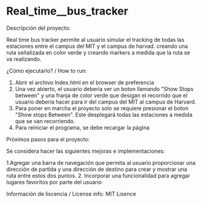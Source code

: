 # Real_time__bus_tracker

Descripción del proyecto: 

Real time bus tracker permite al usuario simular el tracking de todas las estaciones entre el campus del MIT y el campus de harvad. creando una ruta señalizada en color verde y creando markers a medida que la ruta se va realizando. 

¿Cómo ejecutarlo? / How to run: 

1. Abrir el archivo Index.html en el browser de preferencia
2. Una vez abierto, el usuario debería ver un boton llamando "Show Stops between" y una franja de color verde que desigan el recorrido que el usuario debería hacer para ir del campus del MIT al campus de Harvard. 
3. Para poner en marcha el proyecto solo se requiere presionar el boton "Show stops Between". Este desplegará todas las estaciones a medida que se van recorriendo. 
4. Para reiniciar el programa, se debe recargar la página 


Próximos pasos para el proyecto: 

Se considera hacer las siguientes mejoras e implementaciones:

1.Agregar una barra de navegación que permita al usuario proporcionar una dirección de partida y una dirección de destino para crear y mostrar una ruta entre estos dos puntos.
2. Incorporar una funcionalidad para agregar lugares favoritos por parte del usuario

Información de liscencia / License info: MIT Lisence